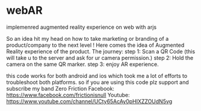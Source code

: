 # webAR
 implemenred augmented reality experience on web with arjs

So an idea hit my head on how to take marketing or branding of a product/company to the next level !
Here comes the idea of Augmented Reality experience of the product.
The journey:
step 1: Scan a QR Code (this will take u to the server and ask for ur camera permission.)
step 2: Hold the camera on the same QR marker. 
step 3: enjoy AR experience.

this code works for both android and ios which took me a lot of efforts to troubleshoot both platforms.
so if you are using this code plz support and subscribe my band Zero Friction
Facebook: https://www.facebook.com/frictionisnull
Youtube: https://www.youtube.com/channel/UCty65AcAy0pHIXZZOUdN5vg 
